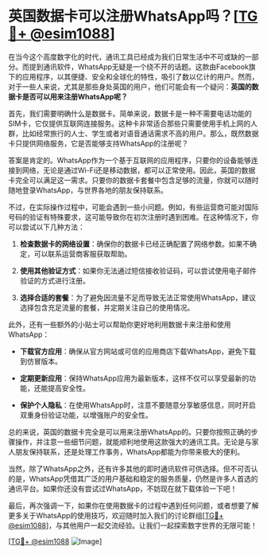 # 英国数据卡可以注册WhatsApp吗？[[TG💪+ @esim1088](https://t.me/s/esim1088)]

在当今这个高度数字化的时代，通讯工具已经成为我们日常生活中不可或缺的一部分。而提到通讯软件，WhatsApp无疑是一个绕不开的话题。这款由Facebook旗下的应用程序，以其便捷、安全和全球化的特性，吸引了数以亿计的用户。然而，对于一些人来说，尤其是那些身处英国的用户，他们可能会有一个疑问：**英国的数据卡是否可以用来注册WhatsApp呢？**

首先，我们需要明确什么是数据卡。简单来说，数据卡是一种不需要电话功能的SIM卡，它仅提供互联网连接服务。这种卡非常适合那些只需要使用手机上网的人群，比如经常旅行的人士、学生或者对语音通话需求不高的用户。那么，既然数据卡只提供网络服务，它是否能够支持WhatsApp的注册呢？

答案是肯定的。WhatsApp作为一个基于互联网的应用程序，只要你的设备能够连接到网络，无论是通过Wi-Fi还是移动数据，都可以正常使用。因此，英国的数据卡完全可以满足这一需求。只要你的数据卡套餐中包含足够的流量，你就可以随时随地登录WhatsApp，与世界各地的朋友保持联系。

不过，在实际操作过程中，可能会遇到一些小问题。例如，有些运营商可能对国际号码的验证有特殊要求，这可能导致你在初次注册时遇到困难。在这种情况下，你可以尝试以下几种方法：

1. **检查数据卡的网络设置**：确保你的数据卡已经正确配置了网络参数。如果不确定，可以联系运营商客服获取帮助。
   
2. **使用其他验证方式**：如果你无法通过短信接收验证码，可以尝试使用电子邮件验证的方式进行注册。

3. **选择合适的套餐**：为了避免因流量不足而导致无法正常使用WhatsApp，建议选择包含充足流量的套餐，并定期关注自己的使用情况。

此外，还有一些额外的小贴士可以帮助你更好地利用数据卡来注册和使用WhatsApp：

- **下载官方应用**：确保从官方网站或可信的应用商店下载WhatsApp，避免下载到仿冒版本。
  
- **定期更新应用**：保持WhatsApp应用为最新版本，这样不仅可以享受最新的功能，还能提高安全性。

- **保护个人隐私**：在使用WhatsApp时，注意不要随意分享敏感信息，同时开启双重身份验证功能，以增强账户的安全性。

总的来说，英国的数据卡完全是可以用来注册WhatsApp的。只要你按照正确的步骤操作，并注意一些细节问题，就能顺利地使用这款强大的通讯工具。无论是与家人朋友保持联系，还是处理工作事务，WhatsApp都能为你带来极大的便利。

当然，除了WhatsApp之外，还有许多其他的即时通讯软件可供选择。但不可否认的是，WhatsApp凭借其广泛的用户基础和稳定的服务质量，仍然是许多人首选的通讯平台。如果你还没有尝试过WhatsApp，不妨现在就下载体验一下吧！

最后，再次强调一下，如果你在使用数据卡的过程中遇到任何问题，或者想要了解更多关于WhatsApp的使用技巧，欢迎随时加入我们的讨论群组[[TG💪+ @esim1088](https://t.me/s/esim1088)]，与其他用户一起交流经验。让我们一起探索数字世界的无限可能！

[[TG💪+ @esim1088](https://t.me/s/esim1088) ![Image](https://i.postimg.cc/4NQfJmqS/Snipaste-2025-05-13-00-14-12.png)]